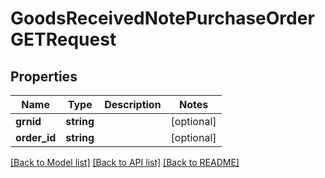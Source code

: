 # GoodsReceivedNotePurchaseOrderGETRequest

## Properties
Name | Type | Description | Notes
------------ | ------------- | ------------- | -------------
**grnid** | **string** |  | [optional] 
**order_id** | **string** |  | [optional] 

[[Back to Model list]](../README.md#documentation-for-models) [[Back to API list]](../README.md#documentation-for-api-endpoints) [[Back to README]](../README.md)


